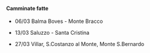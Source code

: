 #### Camminate fatte

- 06/03 Balma Boves - Monte Bracco

- 13/03 Saluzzo - Santa Cristina

- 27/03 Villar, S.Costanzo al Monte, Monte S.Bernardo


<aside class="notes">
</aside>

